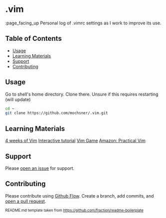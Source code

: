 # .vim

:page_facing_up Personal log of .vimrc settings as I work to improve its use.


## Table of Contents

- [Usage](#usage)
- [Learning Materials](#Learning%20Materials)
- [Support](#support)
- [Contributing](#contributing)

## Usage

Go to shell's home directory. Clone there. Unsure if this requires restarting (will update)

```sh
cd ~
git clone https://github.com/mochsner/.vim.git
```
## Learning Materials

[4 weeks of Vim](https://medium.com/actualize-network/how-to-learn-vim-a-four-week-plan-cd8b376a9b85)
[Interactive tutorial](https://www.openvim.com/)
[Vim Game](https://vim-adventures.com/)
[Amazon: Practical Vim](https://www.amazon.com/dp/1680501275/ref=cm_sw_r_cp_awdb_t1_fD9yBb3108A64)

## Support

Please [open an issue](https://github.com/mochsner/.vim/issues/new) for support.

## Contributing

Please contribute using [Github Flow](https://guides.github.com/introduction/flow/). Create a branch, add commits, and [open a pull request](https://github.com/mochsner/.vim/compare/).

<sub>README.md template taken from https://github.com/fraction/readme-boilerplate</sub>
